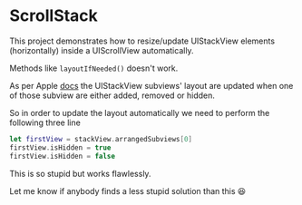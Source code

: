 # ScrollStack
This project demonstrates how to resize/update UIStackView elements (horizontally) inside a UIScrollView automatically.  

Methods like `layoutIfNeeded()` doesn't work. 

As per Apple [docs](https://developer.apple.com/documentation/uikit/uistackview) the UIStackView subviews' 
layout are updated when one of those subview are either added, removed or hidden.

So in order to update the layout automatically we need to perform the following three line

```swift
let firstView = stackView.arrangedSubviews[0]
firstView.isHidden = true
firstView.isHidden = false
```

This is so stupid but works flawlessly.

Let me know if anybody finds a less stupid solution than this :laughing: 

